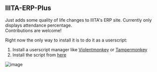 ## IIITA-ERP-Plus

Just adds some quality of life changes to IIITA's ERP site. Currently only displays attendance percentage.      
Contributions are welcome!


Right now the only way to install it is to do it as a userscript:
1. Install a userscript manager like [Violentmonkey](https://violentmonkey.github.io/) or [Tampermonkey](https://www.tampermonkey.net/) 
2. Install the script from [here](https://update.greasyfork.org/scripts/507128/Attendance%20Percentage%20for%20IIITA%20ERP.user.js)

![image](https://github.com/user-attachments/assets/becb9618-d3ed-43ca-a8d3-9dc4aa86abef)
